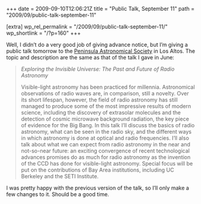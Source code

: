 +++
date = 2009-09-10T12:06:21Z
title = "Public Talk, September 11"
path = "2009/09/public-talk-september-11"

[extra]
wp_rel_permalink = "/2009/09/public-talk-september-11/"
wp_shortlink = "/?p=160"
+++

Well, I didn’t do a very good job of giving advance notice, but I’m giving a
public talk tomorrow to the
[Peninsula Astronomical Society](http://www.foothill.fhda.edu/ast/pas.htm) in
Los Altos. The topic and description are the same as that of the talk I gave
in June:

> *Exploring the Invisible Universe: The Past and Future of Radio Astronomy*
>
> Visible-light astronomy has been practiced for millennia. Astronomical
> observations of radio waves are, in comparison, still a novelty. Over its
> short lifespan, however, the field of radio astronomy has still managed to
> produce some of the most impressive results of modern science, including the
> discovery of extrasolar molecules and the detection of cosmic microwave
> background radiation, the key piece of evidence for the Big Bang. In this
> talk I’ll discuss the basics of radio astronomy, what can be seen in the
> radio sky, and the different ways in which astronomy is done at optical and
> radio frequencies. I’ll also talk about what we can expect from radio
> astronomy in the near and not-so-near future: an exciting convergence of
> recent technological advances promises do as much for radio astronomy as the
> invention of the CCD has done for visible-light astronomy. Special focus
> will be put on the contributions of Bay Area institutions, including UC
> Berkeley and the SETI Institute.

I was pretty happy with the previous version of the talk, so I’ll only make a
few changes to it. Should be a good time.
